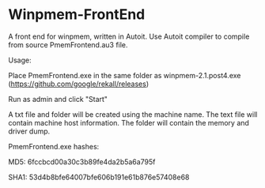 # Winpmem-FrontEnd

A front end for winpmem, written in Autoit. Use Autoit compiler to compile from source PmemFrontend.au3 file.

Usage:

Place PmemFrontend.exe in the same folder as winpmem-2.1.post4.exe (https://github.com/google/rekall/releases)

Run as admin and click "Start"

A txt file and folder will be created using the machine name. The text file will contain machine host information. The folder will contain the memory and driver dump.

PmemFrontend.exe hashes:

MD5:		6fccbcd00a30c3b89fe4da2b5a6a795f

SHA1:		53d4b8bfe64007bfe606b191e61b876e57408e68


